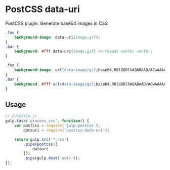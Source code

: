 # PostCSS data-uri
PostCSS plugin. Generate base64 images in CSS

```css
.foo {
    background-image: data-uri(image.gif);
}
.bar {
    background: #fff data-uri(image.gif) no-repeat center center;
}
```
```css
.foo {
    background-image: url(data:image/gif;base64,R0lGODlhAQABAAD/ACwAAAAAAQABAAACADs=);
}
.bar {
    background: #fff url(data:image/gif;base64,R0lGODlhAQABAAD/ACwAAAAAAQABAAACADs=) no-repeat center center
}
```

## Usage

```js
// Gulpfile.js
gulp.task('process_css', function() {
    var postcss = require('gulp-postcss'),
        datauri = require('postcss-data-uri');

    return gulp.src('*.css')
        .pipe(postcss([
            datauri
        ]))
        .pipe(gulp.dest('out/'));
});
```
